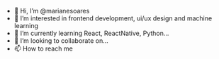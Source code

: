 - 👋 Hi, I’m @marianesoares
- 👀 I’m interested in frontend development, ui/ux design and machine learning 
- 🌱 I’m currently learning React, ReactNative, Python... 
- 💞️ I’m looking to collaborate on...
- 📫 How to reach me 


